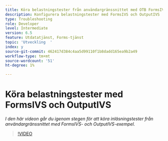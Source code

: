 ```yaml
---
title: Köra belastningstester från användargränssnittet med OTB FormsIVS- och OutputIVS-exempel
description: Konfigurera belastningstester med FormsIVS och OutputIVS
type: Troubleshooting
role: Developer
level: Intermediate
version: 6.5
feature: Utdatatjänst, Forms-tjänst
topic: 'Utveckling  '
index: y
source-git-commit: 462417d384c4aa5d99110f1b8dadd165ea9b2a49
workflow-type: tm+mt
source-wordcount: '51'
ht-degree: 1%

---
```



# Köra belastningstester med FormsIVS och OutputIVS

*I den här videon går du igenom stegen för att köra inläsningstester från användargränssnittet med FormsIVS- och OutputIVS-exempel.*

>[!VIDEO](https://video.tv.adobe.com/v/335507?quality=9&learn=on)
